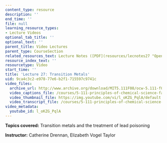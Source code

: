 ```yaml
---
content_type: resource
description: ''
end_time: ''
file: null
learning_resource_types:
- Lecture Videos
optional_tab_title: ''
optional_text: ''
parent_title: Video Lectures
parent_type: CourseSection
related_resources_text: Lecture Notes ([PDF](resources/lecnotes27 "Open in a new window."))
resource_index_text: ''
resourcetype: Video
start_time: ''
title: 'Lecture 27: Transition Metals'
uid: 9ca4c3c2-e978-77e6-b2f1-715597c9741c
video_files:
  archive_url: http://www.archive.org/download/MIT5.111F08/ocw-5.111-f08-lec27_300k.mp4
  video_captions_file: /courses/5-111-principles-of-chemical-science-fall-2008/6e705f0822575763b8ff0cbbf4f56c30_l_oKZG_PqlA.vtt
  video_thumbnail_file: https://img.youtube.com/vi/l_oKZG_PqlA/default.jpg
  video_transcript_file: /courses/5-111-principles-of-chemical-science-fall-2008/e3a2bae7622e0a86a38db5d6b2029a67_l_oKZG_PqlA.pdf
video_metadata:
  youtube_id: l_oKZG_PqlA
---
```


**Topics covered:** Transition metals and the treatment of lead poisoning

**Instructor:** Catherine Drennan, Elizabeth Vogel Taylor